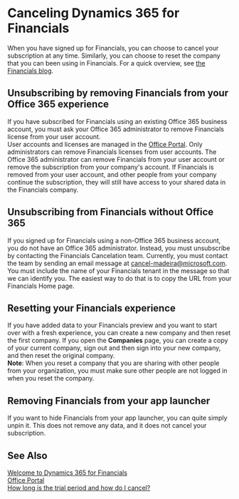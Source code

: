 <properties
	pageTitle="Canceling Dynamics 365 for Financials | Financials"
        description="Describes how to cancel your Dynamics 365 for Financials experience."
        services="project-madeira"
        documentationCenter=""
        authors="edupont04"
/>
<tags
    ms.service="project-madeira"
    ms.topic="article"
    ms.devlang="na"
    ms.tgt_pltfrm="na"
    ms.workload="na"
    ms.date="11/28/2016"
    ms.author="edupont" />

# Canceling Dynamics 365 for Financials
When you have signed up for Financials, you can choose to cancel your subscription at any time. Similarly, you can choose to reset the company that you can been using in Financials. For a quick overview, see [the Financials blog](https://community.dynamics.com/business/b/financials/archive/2016/11/28/how-long-is-the-trial-period-and-how-do-i-cancel).  

## Unsubscribing by removing Financials from your Office 365 experience
If you have subscribed for Financials using an existing Office 365 business account, you must ask your Office 365 administrator to remove Financials license from your user account.  
User accounts and licenses are managed in the [Office Portal](https://portal.office.com). Only administrators can remove Financials licenses from user accounts. The Office 365 administrator can remove Financials from your user account or remove the subscription from your company's account. If Financials is removed from your user account, and other people from your company continue the subscription, they will still have access to your shared data in the Financials company.  

## Unsubscribing from Financials without Office 365   
If you signed up for Financials using a non-Office 365 business account, you do not have an Office 365 administrator. Instead, you must unsubscribe by contacting the Financials Cancelation team. Currently, you must contact the team by sending an email message at cancel-madeira@microsoft.com. You must include the name of your Financials tenant in the message so that we can identify you. The easiest way to do that is to copy the URL from your Financials Home page.  

## Resetting your Financials experience
If you have added data to your Financials preview and you want to start over with a fresh experience, you can create a new company and then reset the first company. If you open the **Companies** page, you can create a copy of your current company, sign out and then sign into your new company, and then reset the original company.  
**Note**: When you reset a company that you are sharing with other people from your organization, you must make sure other people are not logged in when you reset the company.  

## Removing Financials from your app launcher
If you want to hide Financials from your app launcher, you can quite simply unpin it. This does not remove any data, and it does not cancel your subscription.  

## See Also
[Welcome to Dynamics 365 for Financials](madeira-get-started.md)  
[Office Portal](https://portal.office.com)  
[How long is the trial period and how do I cancel?](https://community.dynamics.com/business/b/financials/archive/2016/11/28/how-long-is-the-trial-period-and-how-do-i-cancel)  
